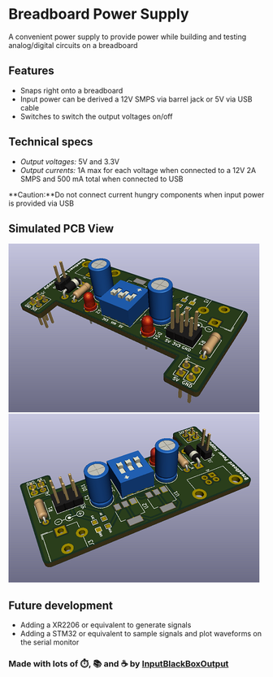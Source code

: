 # Breadboard Power Supply

A convenient power supply to provide power while building and testing analog/digital circuits on a breadboard


## Features
* Snaps right onto a breadboard
* Input power can be derived a 12V SMPS via barrel jack or 5V via USB cable
* Switches to switch the output voltages on/off

## Technical specs
* *Output voltages:* 5V and 3.3V
* *Output currents:* 1A max for each voltage when connected to a 12V 2A SMPS and 500 mA total when connected to USB

**Caution:**Do not connect current hungry components when input power is provided via USB 

## Simulated PCB View
![View 1](images/view1.png)
![View 2](images/view2.png)

## Future development
* Adding a XR2206 or equivalent to generate signals
* Adding a STM32 or equivalent to sample signals and plot waveforms on the serial monitor

### Made with lots of ⏱️, 📚 and ☕ by [InputBlackBoxOutput](https://github.com/InputBlackBoxOutput/)
